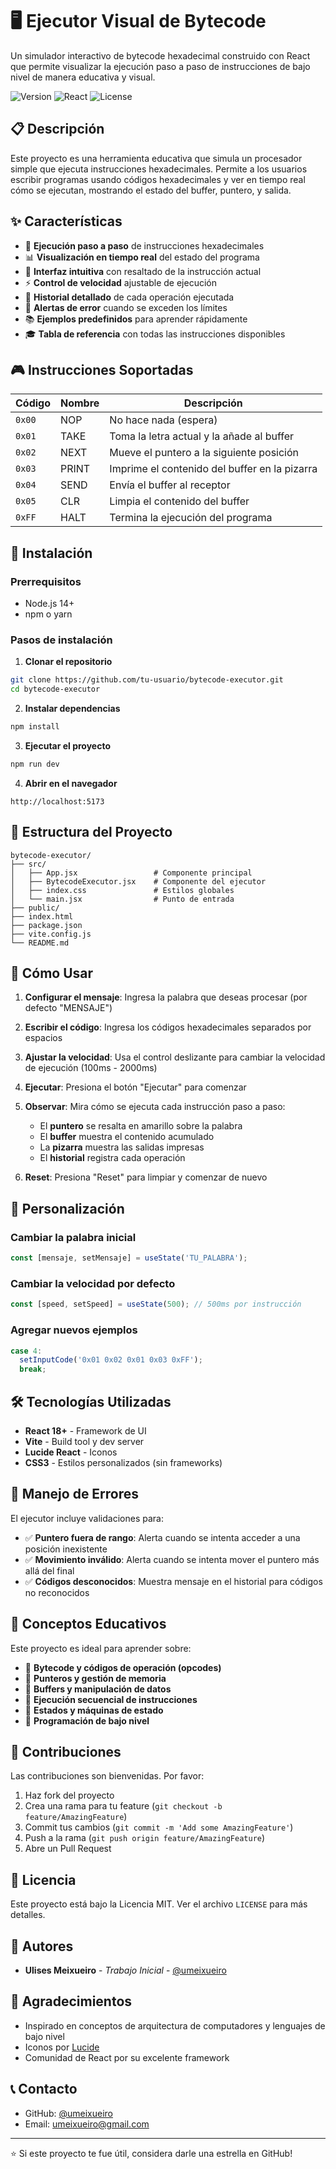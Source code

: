 # 🖥️ Ejecutor Visual de Bytecode

Un simulador interactivo de bytecode hexadecimal construido con React que permite visualizar la ejecución paso a paso de instrucciones de bajo nivel de manera educativa y visual.

![Version](https://img.shields.io/badge/version-1.0.0-blue.svg)
![React](https://img.shields.io/badge/React-18+-61DAFB.svg)
![License](https://img.shields.io/badge/license-MIT-green.svg)

## 📋 Descripción

Este proyecto es una herramienta educativa que simula un procesador simple que ejecuta instrucciones hexadecimales. Permite a los usuarios escribir programas usando códigos hexadecimales y ver en tiempo real cómo se ejecutan, mostrando el estado del buffer, puntero, y salida.

## ✨ Características

- 🎯 **Ejecución paso a paso** de instrucciones hexadecimales
- 📊 **Visualización en tiempo real** del estado del programa
- 🎨 **Interfaz intuitiva** con resaltado de la instrucción actual
- ⚡ **Control de velocidad** ajustable de ejecución
- 📝 **Historial detallado** de cada operación ejecutada
- 🚨 **Alertas de error** cuando se exceden los límites
- 📚 **Ejemplos predefinidos** para aprender rápidamente
- 🎓 **Tabla de referencia** con todas las instrucciones disponibles

## 🎮 Instrucciones Soportadas

| Código | Nombre | Descripción |
|--------|--------|-------------|
| `0x00` | NOP | No hace nada (espera) |
| `0x01` | TAKE | Toma la letra actual y la añade al buffer |
| `0x02` | NEXT | Mueve el puntero a la siguiente posición |
| `0x03` | PRINT | Imprime el contenido del buffer en la pizarra |
| `0x04` | SEND | Envía el buffer al receptor |
| `0x05` | CLR | Limpia el contenido del buffer |
| `0xFF` | HALT | Termina la ejecución del programa |

## 🚀 Instalación

### Prerrequisitos

- Node.js 14+ 
- npm o yarn

### Pasos de instalación

1. **Clonar el repositorio**
```bash
git clone https://github.com/tu-usuario/bytecode-executor.git
cd bytecode-executor
```

2. **Instalar dependencias**
```bash
npm install
```


3. **Ejecutar el proyecto**
```bash
npm run dev
```

4. **Abrir en el navegador**
```
http://localhost:5173
```

## 📁 Estructura del Proyecto

```
bytecode-executor/
├── src/
│   ├── App.jsx                 # Componente principal
│   ├── BytecodeExecutor.jsx    # Componente del ejecutor
│   ├── index.css               # Estilos globales
│   └── main.jsx                # Punto de entrada
├── public/
├── index.html
├── package.json
├── vite.config.js
└── README.md
```

## 🎯 Cómo Usar

1. **Configurar el mensaje**: Ingresa la palabra que deseas procesar (por defecto "MENSAJE")

2. **Escribir el código**: Ingresa los códigos hexadecimales separados por espacios

3. **Ajustar la velocidad**: Usa el control deslizante para cambiar la velocidad de ejecución (100ms - 2000ms)

4. **Ejecutar**: Presiona el botón "Ejecutar" para comenzar

5. **Observar**: Mira cómo se ejecuta cada instrucción paso a paso:
   - El **puntero** se resalta en amarillo sobre la palabra
   - El **buffer** muestra el contenido acumulado
   - La **pizarra** muestra las salidas impresas
   - El **historial** registra cada operación

6. **Reset**: Presiona "Reset" para limpiar y comenzar de nuevo

## 🎨 Personalización

### Cambiar la palabra inicial
```javascript
const [mensaje, setMensaje] = useState('TU_PALABRA');
```

### Cambiar la velocidad por defecto
```javascript
const [speed, setSpeed] = useState(500); // 500ms por instrucción
```

### Agregar nuevos ejemplos
```javascript
case 4:
  setInputCode('0x01 0x02 0x01 0x03 0xFF');
  break;
```

## 🛠️ Tecnologías Utilizadas

- **React 18+** - Framework de UI
- **Vite** - Build tool y dev server
- **Lucide React** - Iconos
- **CSS3** - Estilos personalizados (sin frameworks)

## 🐛 Manejo de Errores

El ejecutor incluye validaciones para:

- ✅ **Puntero fuera de rango**: Alerta cuando se intenta acceder a una posición inexistente
- ✅ **Movimiento inválido**: Alerta cuando se intenta mover el puntero más allá del final
- ✅ **Códigos desconocidos**: Muestra mensaje en el historial para códigos no reconocidos

## 📖 Conceptos Educativos

Este proyecto es ideal para aprender sobre:

- 🔹 **Bytecode y códigos de operación (opcodes)**
- 🔹 **Punteros y gestión de memoria**
- 🔹 **Buffers y manipulación de datos**
- 🔹 **Ejecución secuencial de instrucciones**
- 🔹 **Estados y máquinas de estado**
- 🔹 **Programación de bajo nivel**

## 🤝 Contribuciones

Las contribuciones son bienvenidas. Por favor:

1. Haz fork del proyecto
2. Crea una rama para tu feature (`git checkout -b feature/AmazingFeature`)
3. Commit tus cambios (`git commit -m 'Add some AmazingFeature'`)
4. Push a la rama (`git push origin feature/AmazingFeature`)
5. Abre un Pull Request

## 📝 Licencia

Este proyecto está bajo la Licencia MIT. Ver el archivo `LICENSE` para más detalles.

## 👥 Autores

- **Ulises Meixueiro** - *Trabajo Inicial* - [@umeixueiro](https://github.com/umeixueiro)

## 🙏 Agradecimientos

- Inspirado en conceptos de arquitectura de computadores y lenguajes de bajo nivel
- Iconos por [Lucide](https://lucide.dev/)
- Comunidad de React por su excelente framework

## 📞 Contacto

- GitHub: [@umeixueiro](https://github.com/umeixueiro)
- Email: umeixueiro@gmail.com

---

⭐️ Si este proyecto te fue útil, considera darle una estrella en GitHub!